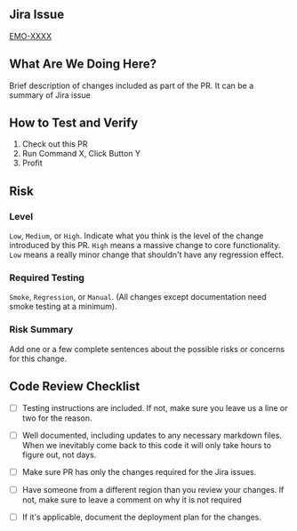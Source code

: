 ## Jira Issue #

[EMO-XXXX](https://bazaarvoice.atlassian.net/browse/EMO-XXXX)

## What Are We Doing Here?

Brief description of changes included as part of the PR. It can be a summary of Jira issue

## How to Test and Verify

1. Check out this PR
2. Run Command X, Click Button Y
3. Profit

## Risk

### Level

`Low`, `Medium`, or `High`. Indicate what you think is the level of the change introduced by this PR. `High` means a massive change to core functionality.
`Low` means a really minor change that shouldn't have any regression effect.

### Required Testing

`Smoke`, `Regression`, or `Manual`. (All changes except documentation need smoke
testing at a minimum).

### Risk Summary

Add one or a few complete sentences about the possible risks or concerns for
this change.

## Code Review Checklist

- [ ] Testing instructions are included. If not, make sure you leave us a line or two for the reason.

- [ ] Well documented, including updates to any necessary markdown files. When
  we inevitably come back to this code it will only take hours to figure out, not
  days.

- [ ] Make sure PR has only the changes required for the Jira issues.

- [ ] Have someone from a different region than you review your changes. If not, make sure to leave a comment on why it is not required

- [ ] If it's applicable, document the deployment plan for the changes.
